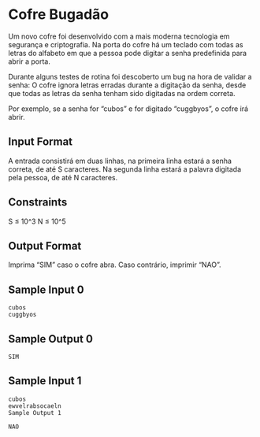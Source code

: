 # Cofre Bugadão

Um novo cofre foi desenvolvido com a mais moderna tecnologia em segurança e criptografia. Na porta do cofre há um teclado com todas as letras do alfabeto em que a pessoa pode digitar a senha predefinida para abrir a porta.

Durante alguns testes de rotina foi descoberto um bug na hora de validar a senha: O cofre ignora letras erradas durante a digitação da senha, desde que todas as letras da senha tenham sido digitadas na ordem correta.

Por exemplo, se a senha for “cubos” e for digitado “cuggbyos”, o cofre irá abrir.

## Input Format

A entrada consistirá em duas linhas, na primeira linha estará a senha correta, de até S caracteres. Na segunda linha estará a palavra digitada pela pessoa, de até N caracteres.

## Constraints

S ≤ 10^3 N ≤ 10^5

## Output Format

Imprima “SIM” caso o cofre abra. Caso contrário, imprimir “NAO”.

## Sample Input 0
``````
cubos
cuggbyos
``````
## Sample Output 0
``````
SIM
``````
## Sample Input 1
``````
cubos
ewvelrabsocaeln
Sample Output 1
``````
``````
NAO
``````